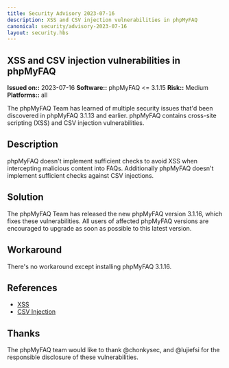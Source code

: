 ```yaml
---
title: Security Advisory 2023-07-16
description: XSS and CSV injection vulnerabilities in phpMyFAQ
canonical: security/advisory-2023-07-16
layout: security.hbs
---
```


## XSS and CSV injection vulnerabilities in phpMyFAQ

  **Issued on::** 2023-07-16
  **Software::** phpMyFAQ <= 3.1.15
  **Risk::** Medium
  **Platforms::** all

The phpMyFAQ Team has learned of multiple security issues that'd been discovered in phpMyFAQ 3.1.13 and
  earlier. phpMyFAQ contains cross-site scripting (XSS) and CSV injection vulnerabilities.

## Description
phpMyFAQ doesn't implement sufficient checks to avoid XSS when intercepting malicious content into FAQs. Additionally
  phpMyFAQ doesn't implement sufficient checks against CSV injections.

## Solution
The phpMyFAQ Team has released the new phpMyFAQ version 3.1.16, which fixes these vulnerabilities. All
  users of affected phpMyFAQ versions are encouraged to upgrade as soon as possible to this latest version.

## Workaround
There's no workaround except installing phpMyFAQ 3.1.16.

## References
<ul>
  <li>
    <a target="_blank" rel="nofollow" href="https://huntr.dev/bounties/e891dcbc-2092-49d3-9518-23e37187a5ea/">
      XSS
    </a>
  </li>
  <li>
    <a target="_blank" rel="nofollow" href="https://huntr.dev/bounties/36149a42-cbd5-445e-a371-e351c899b189/">
      CSV Injection
    </a>
  </li>
</ul>

## Thanks
The phpMyFAQ team would like to thank @chonkysec, and @lujiefsi for the responsible disclosure of these
  vulnerabilities.
